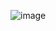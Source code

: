 ![image](https://github.com/michellemariz/dio-lab-open-source/assets/149890010/aa70bd31-b680-4e4e-a10c-d828109fc4ae)

